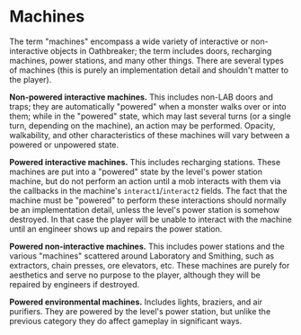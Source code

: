 # Machines

The term "machines" encompass a wide variety of interactive or non-interactive
objects in Oathbreaker; the term includes doors, recharging machines, power
stations, and many other things. There are several types of machines (this is
purely an implementation detail and shouldn't matter to the player).

**Non-powered interactive machines.** This includes non-LAB doors and traps;
they are automatically "powered" when a monster walks over or into them; while
in the "powered" state, which may last several turns (or a single turn,
depending on the machine), an action may be performed. Opacity, walkability, and
other characteristics of these machines will vary between a powered or unpowered
state.

**Powered interactive machines.** This includes recharging stations. These
machines are put into a "powered" state by the level's power station machine,
but do not perform an action until a mob interacts with them via the callbacks
in the machine's `interact1`/`interact2` fields. The fact that the machine must
be "powered" to perform these interactions should normally be an implementation
detail, unless the level's power station is somehow destroyed. In that case the
player will be unable to interact with the machine until an engineer shows up
and repairs the power station.

**Powered non-interactive machines.** This includes power stations and the
various "machines" scattered around Laboratory and Smithing, such as extractors,
chain presses, ore elevators, etc. These machines are purely for aesthetics and
serve no purpose to the player, although they will be repaired by engineers if
destroyed.

**Powered environmental machines.** Includes lights, braziers, and air
purifiers. They are powered by the level's power station, but unlike the
previous category they do affect gameplay in significant ways.
